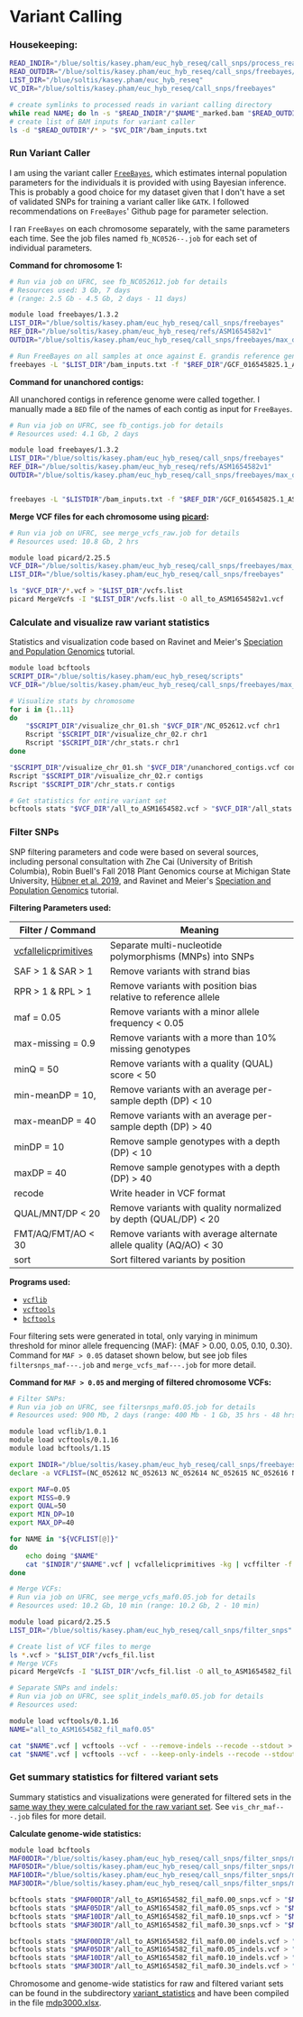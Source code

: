 # Variant Calling

### Housekeeping:
```bash
READ_INDIR="/blue/soltis/kasey.pham/euc_hyb_reseq/call_snps/process_reads/04.markdup"
READ_OUTDIR="/blue/soltis/kasey.pham/euc_hyb_reseq/call_snps/freebayes/reads"
LIST_DIR="/blue/soltis/kasey.pham/euc_hyb_reseq"
VC_DIR="/blue/soltis/kasey.pham/euc_hyb_reseq/call_snps/freebayes"

# create symlinks to processed reads in variant calling directory
while read NAME; do ln -s "$READ_INDIR"/"$NAME"_marked.bam "$READ_OUTDIR"/"$NAME"_marked.bam; done < "$LIST_DIR"/sample_ids.txt
# create list of BAM inputs for variant caller
ls -d "$READ_OUTDIR"/* > "$VC_DIR"/bam_inputs.txt
```

### Run Variant Caller
I am using the variant caller [`FreeBayes`](https://github.com/freebayes/freebayes), which estimates internal population parameters for the individuals it is provided with using Bayesian inference. This is probably a good choice for my dataset given that I don't have a set of validated SNPs for training a variant caller like `GATK`. I followed recommendations on `FreeBayes`' Github page for parameter selection.

I ran `FreeBayes` on each chromosome separately, with the same parameters each time. See the job files named `fb_NC0526--.job` for each set of individual parameters.

**Command for chromosome 1:**

```bash
# Run via job on UFRC, see fb_NC052612.job for details
# Resources used: 3 Gb, 7 days 
# (range: 2.5 Gb - 4.5 Gb, 2 days - 11 days)

module load freebayes/1.3.2
LIST_DIR="/blue/soltis/kasey.pham/euc_hyb_reseq/call_snps/freebayes"
REF_DIR="/blue/soltis/kasey.pham/euc_hyb_reseq/refs/ASM1654582v1"
OUTDIR="/blue/soltis/kasey.pham/euc_hyb_reseq/call_snps/freebayes/max_dp_3000"

# Run FreeBayes on all samples at once against E. grandis reference genome, call sites with a maximum depth of 3000
freebayes -L "$LIST_DIR"/bam_inputs.txt -f "$REF_DIR"/GCF_016545825.1_ASM1654582v1_genomic.fna -r NC_052612.1 -v "$OUTDIR"/NC_052612.vcf -g 3000
```

**Command for unanchored contigs:**

All unanchored contigs in reference genome were called together. I manually made a `BED` file of the names of each contig as input for `FreeBayes`.

```bash
# Run via job on UFRC, see fb_contigs.job for details
# Resources used: 4.1 Gb, 2 days 

module load freebayes/1.3.2
LIST_DIR="/blue/soltis/kasey.pham/euc_hyb_reseq/call_snps/freebayes"
REF_DIR="/blue/soltis/kasey.pham/euc_hyb_reseq/refs/ASM1654582v1"
OUTDIR="/blue/soltis/kasey.pham/euc_hyb_reseq/call_snps/freebayes/max_dp_3000"


freebayes -L "$LISTDIR"/bam_inputs.txt -f "$REF_DIR"/GCF_016545825.1_ASM1654582v1_genomic.fna -t "$LIST_DIR"/ASM1654582_unanchored_contigs.bed  -v "$OUTDIR"/unanchored_contigs.vcf
```

**Merge VCF files for each chromosome using [picard](https://gatk.broadinstitute.org/hc/en-us/articles/360036713331-MergeVcfs-Picard):**

```bash
# Run via job on UFRC, see merge_vcfs_raw.job for details
# Resources used: 10.8 Gb, 2 hrs 

module load picard/2.25.5
VCF_DIR="/blue/soltis/kasey.pham/euc_hyb_reseq/call_snps/freebayes/max_dp_3000"
LIST_DIR="/blue/soltis/kasey.pham/euc_hyb_reseq/call_snps/freebayes"

ls "$VCF_DIR"/*.vcf > "$LIST_DIR"/vcfs.list
picard MergeVcfs -I "$LIST_DIR"/vcfs.list -O all_to_ASM1654582v1.vcf
```

### Calculate and visualize raw variant statistics
Statistics and visualization code based on Ravinet and Meier's [Speciation and Population Genomics](https://speciationgenomics.github.io/) tutorial.

```bash
module load bcftools
SCRIPT_DIR="/blue/soltis/kasey.pham/euc_hyb_reseq/scripts"
VCF_DIR="/blue/soltis/kasey.pham/euc_hyb_reseq/call_snps/freebayes/max_dp_3000"

# Visualize stats by chromosome
for i in {1..11}
do
    "$SCRIPT_DIR"/visualize_chr_01.sh "$VCF_DIR"/NC_052612.vcf chr1
    Rscript "$SCRIPT_DIR"/visualize_chr_02.r chr1
    Rscript "$SCRIPT_DIR"/chr_stats.r chr1
done

"$SCRIPT_DIR"/visualize_chr_01.sh "$VCF_DIR"/unanchored_contigs.vcf contigs
Rscript "$SCRIPT_DIR"/visualize_chr_02.r contigs
Rscript "$SCRIPT_DIR"/chr_stats.r contigs

# Get statistics for entire variant set
bcftools stats "$VCF_DIR"/all_to_ASM1654582.vcf > "$VCF_DIR"/all_stats.txt
```

### Filter SNPs
SNP filtering parameters and code were based on several sources, including personal consultation with Zhe Cai (University of British Columbia), Robin Buell's Fall 2018 Plant Genomics course at Michigan State University, [Hübner et al. 2019](https://doi.org/10.1038/s41477-018-0329-0), and Ravinet and Meier's [Speciation and Population Genomics](https://speciationgenomics.github.io/) tutorial.

**Filtering Parameters used:**

| Filter / Command                            | Meaning                                                             |
| ------------------------------------------- | ------------------------------------------------------------------- |
| [vcfallelicprimitives](https://github.com/vcflib/vcflib/blob/master/doc/vcfallelicprimitives.md) | Separate multi-nucleotide polymorphisms (MNPs) into SNPs |
| SAF > 1 & SAR > 1                           | Remove variants with strand bias                                    |
| RPR > 1 & RPL > 1                           | Remove variants with position bias relative to reference allele     |
| maf = 0.05                                  | Remove variants with a minor allele frequency < 0.05                |
| max-missing = 0.9                           | Remove variants with a more than 10% missing genotypes              |
| minQ = 50                                   | Remove variants with a quality (QUAL) score < 50                    |
| min-meanDP = 10,                            | Remove variants with an average per-sample depth (DP) < 10          |
| max-meanDP = 40                             | Remove variants with an average per-sample depth (DP) > 40          |
| minDP = 10                                  | Remove sample genotypes with a depth (DP) < 10                      |
| maxDP = 40                                  | Remove sample genotypes with a depth (DP) > 40                      |
| recode                                      | Write header in VCF format                                          |
| QUAL/MNT/DP < 20                            | Remove variants with quality normalized by depth (QUAL/DP) < 20     |
| FMT/AQ/FMT/AO < 30                          | Remove variants with average alternate allele quality (AQ/AO) < 30  |
| sort                                        | Sort filtered variants by position                                  |

**Programs used:**

* [`vcflib`](https://github.com/vcflib/vcflib)
* [`vcftools`](https://vcftools.github.io)
* [`bcftools`](https://samtools.github.io/bcftools/bcftools.html)


Four filtering sets were generated in total, only varying in minimum threshold for minor allele frequencing (MAF): {MAF > 0.00, 0.05, 0.10, 0.30}. Command for `MAF > 0.05` dataset shown below, but see job files `filtersnps_maf---.job` and `merge_vcfs_maf---.job` for more detail.

**Command for `MAF > 0.05` and merging of filtered chromosome VCFs:**

```bash
# Filter SNPs:
# Run via job on UFRC, see filtersnps_maf0.05.job for details
# Resources used: 900 Mb, 2 days (range: 400 Mb - 1 Gb, 35 hrs - 48 hrs)

module load vcflib/1.0.1
module load vcftools/0.1.16
module load bcftools/1.15

export INDIR="/blue/soltis/kasey.pham/euc_hyb_reseq/call_snps/freebayes/max_dp_3000"
declare -a VCFLIST=(NC_052612 NC_052613 NC_052614 NC_052615 NC_052616 NC_052617 NC_052618 NC_052619 NC_052620 NC_052621 NC_052622 unanchored_contigs)

export MAF=0.05
export MISS=0.9
export QUAL=50
export MIN_DP=10
export MAX_DP=40

for NAME in "${VCFLIST[@]}"
do
    echo doing "$NAME"
    cat "$INDIR"/"$NAME".vcf | vcfallelicprimitives -kg | vcffilter -f "SAF > 1 & SAR > 1 & RPR > 1 & RPL > 1" | vcftools --vcf - --maf $MAF --max-missing $MISS --minQ $QUAL --min-meanDP $MIN_DP --max-meanDP $MAX_DP --minDP $MIN_DP --maxDP $MAX_DP --recode --stdout | bcftools view -e 'QUAL/FMT/DP<20 & FMT/QA/FMT/AO<30' -O v - | bcftools sort -O v - > "$NAME"_fil.vcf
done

# Merge VCFs:
# Run via job on UFRC, see merge_vcfs_maf0.05.job for details
# Resources used: 10.2 Gb, 10 min (range: 10.2 Gb, 2 - 10 min)

module load picard/2.25.5
LIST_DIR="/blue/soltis/kasey.pham/euc_hyb_reseq/call_snps/filter_snps"

# Create list of VCF files to merge
ls *.vcf > "$LIST_DIR"/vcfs_fil.list
# Merge VCFs
picard MergeVcfs -I "$LIST_DIR"/vcfs_fil.list -O all_to_ASM1654582_fil.vcf

# Separate SNPs and indels:
# Run via job on UFRC, see split_indels_maf0.05.job for details
# Resources used: 

module load vcftools/0.1.16
NAME="all_to_ASM1654582_fil_maf0.05"

cat "$NAME".vcf | vcftools --vcf - --remove-indels --recode --stdout > "$NAME"_snps.vcf
cat "$NAME".vcf | vcftools --vcf - --keep-only-indels --recode --stdout > "$NAME"_indels.vcf
```
### Get summary statistics for filtered variant sets

Summary statistics and visualizations were generated for filtered sets in the [same way they were calculated for the raw variant set](#calculate-and-visualize-raw-variant-statistics). See `vis_chr_maf---.job` files for more detail. 

**Calculate genome-wide statistics:**
```bash
module load bcftools
MAF00DIR="/blue/soltis/kasey.pham/euc_hyb_reseq/call_snps/filter_snps/maf0.00"
MAF05DIR="/blue/soltis/kasey.pham/euc_hyb_reseq/call_snps/filter_snps/maf0.05"
MAF10DIR="/blue/soltis/kasey.pham/euc_hyb_reseq/call_snps/filter_snps/maf0.10"
MAF30DIR="/blue/soltis/kasey.pham/euc_hyb_reseq/call_snps/filter_snps/maf0.30"

bcftools stats "$MAF00DIR"/all_to_ASM1654582_fil_maf0.00_snps.vcf > "$MAF00DIR"/all_fil_maf0.00_snp_stats.txt
bcftools stats "$MAF05DIR"/all_to_ASM1654582_fil_maf0.05_snps.vcf > "$MAF05DIR"/all_fil_maf0.05_snp_stats.txt
bcftools stats "$MAF10DIR"/all_to_ASM1654582_fil_maf0.10_snps.vcf > "$MAF10DIR"/all_fil_maf0.10_snp_stats.txt
bcftools stats "$MAF30DIR"/all_to_ASM1654582_fil_maf0.30_snps.vcf > "$MAF30DIR"/all_fil_maf0.30_snp_stats.txt

bcftools stats "$MAF00DIR"/all_to_ASM1654582_fil_maf0.00_indels.vcf > "$MAF00DIR"/all_fil_maf0.00_indel_stats.txt
bcftools stats "$MAF05DIR"/all_to_ASM1654582_fil_maf0.05_indels.vcf > "$MAF05DIR"/all_fil_maf0.05_indel_stats.txt
bcftools stats "$MAF10DIR"/all_to_ASM1654582_fil_maf0.10_indels.vcf > "$MAF10DIR"/all_fil_maf0.10_indel_stats.txt
bcftools stats "$MAF30DIR"/all_to_ASM1654582_fil_maf0.30_indels.vcf > "$MAF30DIR"/all_fil_maf0.30_indel_stats.txt
```

Chromosome and genome-wide statistics for raw and filtered variant sets can be found in the subdirectory [variant_statistics](https://github.com/kaseykhanhpham/eucalyptus-hybrid-resequencing/tree/main/03.var_calling/variant_statistics) and have been compiled in the file [mdp3000.xlsx](https://github.com/kaseykhanhpham/eucalyptus-hybrid-resequencing/blob/main/03.var_calling/variant_statistics/mdp3000.xlsx).
